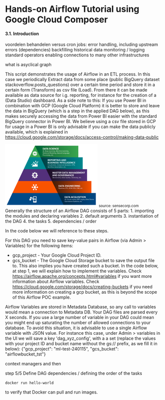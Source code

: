 # Hands-on Airflow Tutorial using Google Cloud Composer

#### 3.1. Introduction

voordelen behandelen versus cron jobs:
error handling, including upstream errors (dependencies)
backfilling historical data
monitoring / logging
standard operators enabling connections to many other infrastructures


what is asyclical graph


This script demonstrates the usage of Airflow in an ETL process. In this case we periodically Extract data from some place 
(public BigQuery dataset stackoverflow.posts_questions) over a certain time period and store it in a certain form (Transform) as csv file (Load). 
From there it can be made available as data source for i.g. reporting, for instance for the creation of a (Data Studio) dashboard. As a side note
to this: If you use Power BI in combination with GCP (Google Cloud Platform) it is better to store and leave the data in BigQuery (which is a step in the 
applied DAG below), as this makes securely accessing the data from Power BI easier with the standard BigQuery connector in Power BI.
We believe using a csv file stored in GCP for usage in a Power BI is only advisable if you can make the data publicly available, which is
explained in https://cloud.google.com/storage/docs/access-control/making-data-public

<img src="https://github.com/robertvanoverbeek/AirflowTutorial/blob/master/images/DSpyramid.PNG" width="300" height="200">
<sub>source: sensecorp.com</sub>
<br/>
Generally the structure of an Airflow DAG consists of 5 parts:
1. importing the modules and declaring variables
2. default arguments
3. instantiation of the DAG
4. the tasks
5. dependencies / order

In the code below we will reference to these steps.

For this DAG you need to save key-value pairs in Airflow (via Admin > Variables) for the following items:
* gcp_project - Your Google Cloud Project ID.
* gcs_bucket - The Google Cloud Storage bucket to save the output file to. This also implies you have created such a bucket.
In the code below, at step 1, we will explain how to implement the variables.
Check https://airflow.apache.org/concepts.html#variables if you want more information about Airflow variables.
Check https://cloud.google.com/storage/docs/creating-buckets if you need more information on creating a gcp bucket,
as this is beyond the scope of this Airflow POC example.

Airflow Variables are stored in Metadata Database, so any call to variables would mean a connection to Metadata DB.
Your DAG files are parsed every X seconds. If you use a large number of variable in your DAG could mean you might end
up saturating the number of allowed connections to your database.
To avoid this situation, it is advisable to use a single Airflow variable with JSON value.
For instance this case, under Admin > variables in the UI we will save a key 'dag_xyz_config', with
a a set (replace the values with your project ID and bucket name without the gs:// prefix, as we fill it in below):
{"gcp_project": "ml-test-240115", "gcs_bucket": "airflowbucket_tst"}


context managers and then


step 5/5 Define DAG dependencies / defining the order of the tasks

```
docker run hello-world 
```
to verify that Docker can pull and run images.



